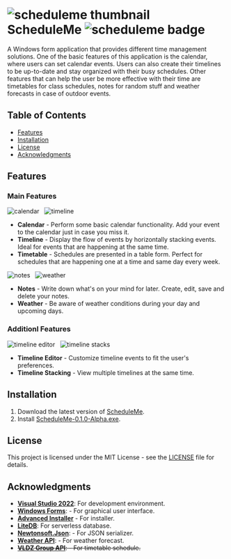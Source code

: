 # ![scheduleme thumbnail][scheduleme-thumbnail] ScheduleMe ![scheduleme badge][scheduleme-badge]
A Windows form application that provides different time management solutions. One of the basic features of this application is the calendar, where users can set calendar events. Users can also create their timelines to be up-to-date and stay organized with their busy schedules. Other features that can help the user be more effective with their time are timetables for class schedules, notes for random stuff and weather forecasts in case of outdoor events.

## Table of Contents
- [Features](#features)
- [Installation](#installation)
- [License](#license)
- [Acknowledgments](#acknowledgments)

## Features
### Main Features
![calendar][calendar] &nbsp;
![timeline][timeline]
- **Calendar** - Perform some basic calendar functionality. Add your event to the calendar just in case you miss it.
- **Timeline** - Display the flow of events by horizontally stacking events. Ideal for events that are happening at the same time.
- **Timetable** - Schedules are presented in a table form. Perfect for schedules that are happening one at a time and same day every week.

![notes][notes] &nbsp;
![weather][weather]
- **Notes** - Write down what's on your mind for later. Create, edit, save and delete your notes.
- **Weather** - Be aware of weather conditions during your day and upcoming days.

### Additionl Features
![timeline editor][timeline-editor] &nbsp;
![timeline stacks][timeline-stacks]
- **Timeline Editor** - Customize timeline events to fit the user's preferences.
- **Timeline Stacking** - View multiple timelines at the same time.

## Installation
1. Download the latest version of [ScheduleMe][release-page].
2. Install [ScheduleMe-0.1.0-Alpha.exe][latest-release].

## License
This project is licensed under the MIT License - see the [LICENSE](LICENSE) file for details.

## Acknowledgments
- **[Visual Studio 2022][visual-studio-2022]**: For development environment.
- **[Windows Forms][windows-forms]**: - For graphical user interface.
- **[Advanced Installer][advanced-installer]** - For installer.
- **[LiteDB][litedb]**: For serverless database.
- **[Newtonsoft.Json][newtonsoft-json]**: - For JSON serializer.
- **[Weather API][weather]**: - For weather forecast.
- ~~**[VLDZ Group API][vldz-group]**: - For timetable schedule.~~

<!-- Reference -->
[scheduleme-thumbnail]: https://github.com/AHG-BSCS/ScheduleMe/assets/130748576/25f9f536-8a03-4586-9259-48b565595be1
[scheduleme-badge]: https://img.shields.io/badge/Windows-Time_Management-0F4C81

[release-page]: https://github.com/Mindkerchief/README-MKC-Standard/releases
[latest-release]: https://github.com/AHG-BSCS/ScheduleMe/releases/download/v0.1.0-Alpha/ScheduleMe-0.1.0-Alpha.exe

[calendar]: https://github.com/AHG-BSCS/ScheduleMe/assets/130748576/8d459266-0f88-472d-9aa6-fb8803ff4584
[timetable]: https://github.com/AHG-BSCS/ScheduleMe/assets/130748576/9c636b5f-350e-4c29-a198-4fe952bbb20e
[timeline]: https://github.com/AHG-BSCS/ScheduleMe/assets/130748576/ce71d336-ba5d-4b58-bca1-9a75c9d27711
[notes]: https://github.com/AHG-BSCS/ScheduleMe/assets/130748576/515e3669-ac4a-4b5d-b80d-2e878a02c13f
[weather]: https://github.com/AHG-BSCS/ScheduleMe/assets/130748576/da0f847f-0029-47c0-9e61-d74b4d5b2c5b
[timeline-editor]: https://github.com/AHG-BSCS/ScheduleMe/assets/130748576/1eb6db27-6c1c-4670-aa71-0c8fa39c6c8d
[timeline-stacks]: https://github.com/AHG-BSCS/ScheduleMe/assets/130748576/29942ee1-778c-4180-9cc5-153d3da439dd

[visual-studio-2022]: https://learn.microsoft.com/en-us/visualstudio/ide/?view=vs-2022
[windows-forms]: https://learn.microsoft.com/en-us/dotnet/desktop/winforms/?view=netdesktop-8.0
[advanced-installer]: https://www.advancedinstaller.com/user-guide/using.html
[litedb]: https://www.litedb.org/docs/
[newtonsoft-json]: https://www.newtonsoft.com/json/help/html/Introduction.htm
[weather]: https://www.weatherapi.com/docs/
[vldz-group]: https://api.vldz.tk
